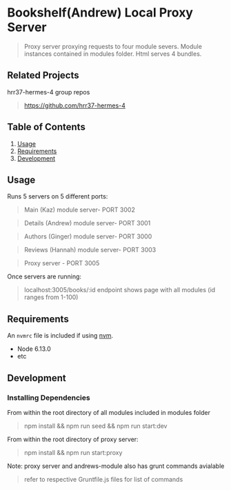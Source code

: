# Bookshelf(Andrew) Local Proxy Server

> Proxy server proxying requests to four module severs.
> Module instances contained in modules folder.
> Html serves 4 bundles.

## Related Projects

hrr37-hermes-4 group repos
> https://github.com/hrr37-hermes-4

## Table of Contents

1. [Usage](#usage)
1. [Requirements](#requirements)
1. [Development](#development)

## Usage
Runs 5 servers on 5 different ports:
> Main (Kaz) module server- PORT 3002

> Details (Andrew) module server- PORT 3001

> Authors (Ginger) module server- PORT 3000

> Reviews (Hannah) module server- PORT 3003

> Proxy server - PORT 3005

Once servers are running:
> localhost:3005/books/:id endpoint shows page with all modules (id ranges from 1-100)

## Requirements

An `nvmrc` file is included if using [nvm](https://github.com/creationix/nvm).

- Node 6.13.0
- etc

## Development

### Installing Dependencies

From within the root directory of all modules included in modules folder
  > npm install && npm run seed && npm run start:dev

From within the root directory of proxy server:
  > npm install && npm run start:proxy

Note: proxy server and andrews-module also has grunt commands avialable
  > refer to respective Gruntfile.js files for list of commands
